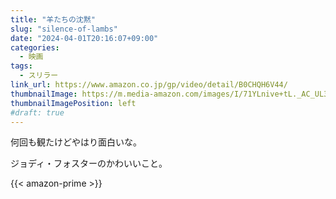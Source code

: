 ```yaml
---
title: "羊たちの沈黙"
slug: "silence-of-lambs"
date: "2024-04-01T20:16:07+09:00"
categories:
  - 映画
tags:
  - スリラー
link_url: https://www.amazon.co.jp/gp/video/detail/B0CHQH6V44/
thumbnailImage: https://m.media-amazon.com/images/I/71YLnive+tL._AC_UL320_.jpg
thumbnailImagePosition: left
#draft: true
---
```

何回も観たけどやはり面白いな。
<!--more-->
ジョディ・フォスターのかわいいこと。

{{< amazon-prime >}}

